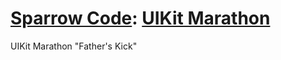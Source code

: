 # [Sparrow Code](https://sparrowcode.io/en): [UIKit Marathon](https://sparrowcode.io/ru/xcode-shop/marathon)
UIKit Marathon "Father's Kick"
